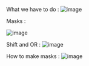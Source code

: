 What we have to do :
![image](https://user-images.githubusercontent.com/80675137/154226338-7c1148e0-954d-4309-a223-85b740c662a3.png)

Masks :

![image](https://user-images.githubusercontent.com/80675137/154226420-d950201a-360d-4b55-b2b9-45b1dbd09ee9.png)

Shift and OR : 
![image](https://user-images.githubusercontent.com/80675137/154226493-b64eb54e-7d03-43ff-bcc4-773964ffc367.png)

How to make masks :
![image](https://user-images.githubusercontent.com/80675137/154226567-1eb84261-6d91-44fd-95c3-a30245926ca5.png)
